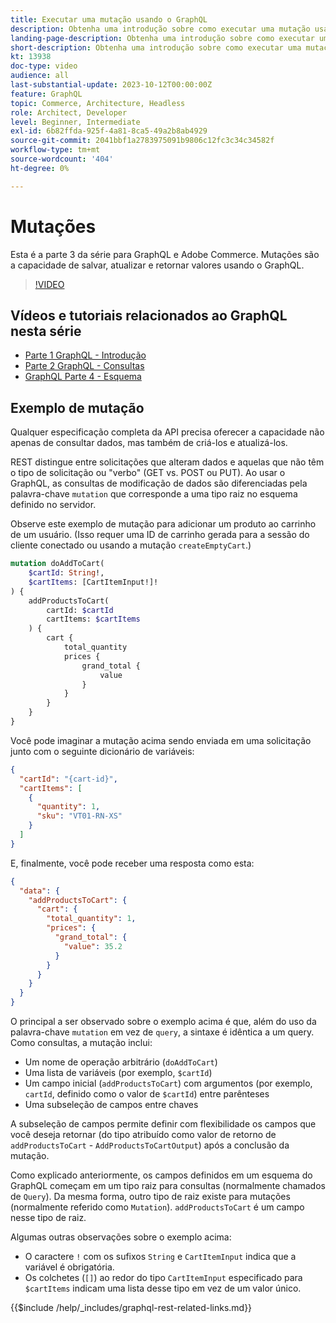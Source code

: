 ```yaml
---
title: Executar uma mutação usando o GraphQL
description: Obtenha uma introdução sobre como executar uma mutação usando o GraphQL no Adobe Commerce e  [!DNL Magento Open Source]. Execute sua primeira mutação usando chamadas de POST.
landing-page-description: Obtenha uma introdução sobre como executar uma mutação usando o GraphQL no Adobe Commerce e  [!DNL Magento Open Source]. Execute sua primeira mutação usando chamadas de POST.
short-description: Obtenha uma introdução sobre como executar uma mutação usando o GraphQL no Adobe Commerce e  [!DNL Magento Open Source]. Execute sua primeira mutação usando chamadas de POST.
kt: 13938
doc-type: video
audience: all
last-substantial-update: 2023-10-12T00:00:00Z
feature: GraphQL
topic: Commerce, Architecture, Headless
role: Architect, Developer
level: Beginner, Intermediate
exl-id: 6b82ffda-925f-4a81-8ca5-49a2b8ab4929
source-git-commit: 2041bbf1a2783975091b9806c12fc3c34c34582f
workflow-type: tm+mt
source-wordcount: '404'
ht-degree: 0%

---
```


# Mutações

Esta é a parte 3 da série para GraphQL e Adobe Commerce. Mutações são a capacidade de salvar, atualizar e retornar valores usando o GraphQL.


>[!VIDEO](https://video.tv.adobe.com/v/3424121?learn=on)

## Vídeos e tutoriais relacionados ao GraphQL nesta série

* [Parte 1 GraphQL - Introdução](../graphql-rest/intro-graphql.md)
* [Parte 2 GraphQL - Consultas](../graphql-rest/graphql-queries.md)
* [GraphQL Parte 4 - Esquema](../graphql-rest/graphql-schema.md)

## Exemplo de mutação

Qualquer especificação completa da API precisa oferecer a capacidade não apenas de consultar dados, mas também de criá-los e atualizá-los.

REST distingue entre solicitações que alteram dados e aquelas que não têm o tipo de solicitação ou &quot;verbo&quot; (GET vs. POST ou PUT).
Ao usar o GraphQL, as consultas de modificação de dados são diferenciadas pela palavra-chave `mutation` que corresponde a uma
tipo raiz no esquema definido no servidor.

Observe este exemplo de mutação para adicionar um produto ao carrinho de um usuário. (Isso requer uma ID de carrinho gerada
para a sessão do cliente conectado ou usando a mutação `createEmptyCart`.)

```graphql
mutation doAddToCart(
    $cartId: String!,
    $cartItems: [CartItemInput!]!
) {
    addProductsToCart(
        cartId: $cartId
        cartItems: $cartItems
    ) {
        cart {
            total_quantity
            prices {
                grand_total {
                    value
                }
            }
        }
    }
}
```

Você pode imaginar a mutação acima sendo enviada em uma solicitação junto com o seguinte dicionário de variáveis:

```json
{
  "cartId": "{cart-id}",
  "cartItems": [
    {
      "quantity": 1,
      "sku": "VT01-RN-XS"
    }
  ]
}
```

E, finalmente, você pode receber uma resposta como esta:

```json
{
  "data": {
    "addProductsToCart": {
      "cart": {
        "total_quantity": 1,
        "prices": {
          "grand_total": {
            "value": 35.2
          }
        }
      }
    }
  }
}
```

O principal a ser observado sobre o exemplo acima é que, além do uso da palavra-chave `mutation` em vez de `query`,
a sintaxe é idêntica a um query. Como consultas, a mutação inclui:

* Um nome de operação arbitrário (`doAddToCart`)
* Uma lista de variáveis (por exemplo, `$cartId`)
* Um campo inicial (`addProductsToCart`) com argumentos (por exemplo, `cartId`, definido como o valor de `$cartId`) entre parênteses
* Uma subseleção de campos entre chaves

A subseleção de campos permite definir com flexibilidade os campos que você deseja retornar (do tipo atribuído como
valor de retorno de `addProductsToCart` - `AddProductsToCartOutput`) após a conclusão da mutação.

Como explicado anteriormente, os campos definidos em um esquema do GraphQL começam em um tipo raiz para consultas (normalmente chamados de `Query`). Da mesma forma,
outro tipo de raiz existe para mutações (normalmente referido como `Mutation`). `addProductsToCart` é um campo
nesse tipo de raiz.

Algumas outras observações sobre o exemplo acima:

* O caractere `!` com os sufixos `String` e `CartItemInput` indica que a variável é obrigatória.
* Os colchetes (`[]`) ao redor do tipo `CartItemInput` especificado para `$cartItems` indicam uma lista
desse tipo em vez de um valor único.

{{$include /help/_includes/graphql-rest-related-links.md}}
